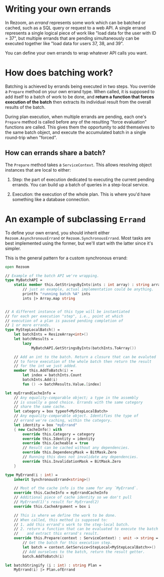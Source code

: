 # Writing your own errands

In Rezoom, an *errand* represents some work which can be batched or cached, such
as a SQL query or request to a web API. A single errand represents a single
logical piece of work like "load data for the user with ID = 37", but multiple
errands that are pending simultaneously can be executed together like "load data
for users 37, 38, and 39".

You can define your own errands to wrap whatever API calls you want.

# How does batching work?

Batching is achieved by errands being executed in two steps. You override a
`Prepare` method on your own errand type. When called, it is supposed to add
itself to a batch of work to be done, and **return a function that forces
execution of the batch** then extracts its individual result from the overall
results of the batch.

During plan execution, when multiple errands are pending, each one's `Prepare`
method is called before any of the resulting "force evaluation" functions are
called. This gives them the opportunity to add themselves to the same batch
object, and execute the accumulated batch in a single round-trip when "forced".

## How can errands share a batch?

The `Prepare` method takes a `ServiceContext`. This allows resolving object
instances that are local to either:

1. Step: the part of execution dedicated to executing the current pending
   errands. You can build up a batch of queries in a step-local service.

2. Execution: the execution of the whole plan. This is where you'd have
   something like a database connection.

# An example of subclassing `Errand`

To define your own errand, you should inherit either `Rezoom.AsynchronousErrand`
or `Rezoom.SynchronousErrand`. Most tasks are best implemented using the former,
but we'll start with the latter since it's simpler.

This is the general pattern for a custom synchronous errand:

```fsharp
open Rezoom

// Example of the batch API we're wrapping.
type MyBatchAPI =
    static member this.GetStringsByInts(ints : int array) : string array =
        // just an example, actual implementation could be anything.
        printfn "running batch %A" ints
        ints |> Array.map string


// A different instance of this type will be instantiated
// for each per execution "step", i.e., point at which
// execution of a plan is paused pending completion of
// 1 or more errands.
type MyStepLocalBatch() =
    let batchInts = ResizeArray<int>()
    let batchResults =
        lazy
            MyBatchAPI.GetStringsByInts(batchInts.ToArray())

    // Add an int to the batch. Return a closure that can be evaluted
    // to force execution of the whole batch then return the result
    // for the int we just added.
    member this.AddToBatch(i) =
        let index = batchInts.Count
        batchInts.Add(i)
        fun () -> batchResults.Value.[index]

let myErrandCacheInfo =
    // Any equality-comparable object; a type in the assembly
    // is usually a good choice. Errands with the same category
    // share the same cache.
    let category = box typeof<MyStepLocalBatch>
    // Any equality-comparable object. Identifies the type of
    // errand we're caching, within the category.
    let identity = box "myErrand"
    { new CacheInfo() with
        override this.Category = category
        override this.Identity = identity
        override this.Cacheable = true
        // Result can be cached without any dependencies.
        override this.DependencyMask = BitMask.Zero
        // Running this does not invalidate any dependencies.
        override this.InvalidationMask = BitMask.Zero
    }

type MyErrand(i : int) =
    inherit SynchronousErrand<string>()

    // Most of the cache info is the same for any `MyErrand`.
    override this.CacheInfo = myErrandCacheInfo
    // Additional piece of cache identity so we don't pull
    // MyErrand(1)'s result for MyErrand(2)
    override this.CacheArgument = box i

    // This is where we define the work to be done.
    // When called, this method is supposed to:
    // 1. add this errand's work to the step-local batch.
    // 2. return a function that can be evaluated to execute the batch
    //    and extract this errand's result.
    override this.Prepare(context : ServiceContext) : unit -> string =
        // Get the batch for this execution step.
        let batch = context.GetService<StepLocal<MyStepLocalBatch>>()
        // Add ourselves to the batch, return the result getter.
        batch.AddToBatch(i)

let batchStringify (i : int) : string Plan =
    MyErrand(i) |> Plan.ofErrand
```

